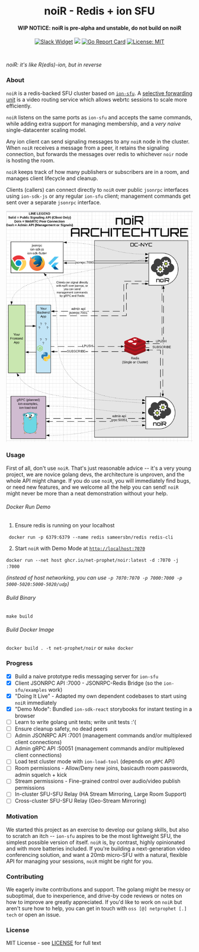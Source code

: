 <h1 align="center">
  <br>
  noiR - Redis + ion SFU 
  <br>
</h1>
<h4 align="center">WIP NOTICE: noiR is pre-alpha and unstable, do not build on noiR</h4>
<p align="center">
  <a href="https://pion.ly/slack"><img src="https://img.shields.io/badge/ion%20chat-%20on%20slack-gray.svg?longCache=true&logo=slack&colorB=brightgreen" alt="Slack Widget"></a>
  <img src="https://github.com/net-prophet/noir/workflows/Publish%20Docker%20image/badge.svg" />
  <!--
  <a href="https://pkg.go.dev/github.com/net-prophet/noir"><img src="https://godoc.org/github.com/net-prophet/noir?status.svg" alt="GoDoc"></a>
  <a href="https://codecov.io/gh/net-prophet/noir"><img src="https://codecov.io/gh/net-prophet/noir/branch/master/graph/badge.svg" alt="Coverage Status"></a>
  -->
  <a href="https://goreportcard.com/report/github.com/net-prophet/noir"><img src="https://goreportcard.com/badge/github.com/net-prophet/noir" alt="Go Report Card"></a>
  <a href="LICENSE"><img src="https://img.shields.io/badge/License-MIT-yellow.svg" alt="License: MIT"></a>
</p>
<br>

*noiR: it's like R(edis)-ion, but in reverse*

### About

`noiR` is a redis-backed SFU cluster based on [`ion-sfu`](https://github.com/pion/ion-sfu).
A [selective forwarding unit](https://webrtcglossary.com/sfu/) is a video routing service which allows webrtc sessions to scale more efficiently.

`noiR` listens on the same ports as `ion-sfu` and accepts the same commands, while adding extra support for
managing membership, and a *very naive* single-datacenter scaling model.

Any ion client can send signaling messages to any `noiR` node in the cluster.
When `noiR` receives a message from a peer, it retains the signaling connection,
but forwards the messages over redis to whichever `noir` node is hosting the room.

`noiR` keeps track of how many publishers or subscribers are in a room, and manages client lifecycle and cleanup.

Clients (callers) can connect directly to `noiR` over public `jsonrpc` interfaces using `ion-sdk-js`
or any regular `ion-sfu` client; management commands get sent over a separate `jsonrpc` interface.

<center>
    <img src="./architecture.png" />
</center>

### Usage

First of all, don't use `noiR`. That's just reasonable advice -- it's a very young project, we are novice golang devs,
the architecture is unproven, and the whole API might change. If you do use `noiR`, you will immediately find bugs, or
need new features, and we welcome all the help you can send! `noiR` might never be more than a neat
demonstration without your help.

###### Docker Run Demo
1. Ensure redis is running on your localhost

` docker run -p 6379:6379 --name redis sameersbn/redis redis-cli`

2. Start `noiR` with Demo Mode at [`http://localhost:7070`](http://localhost:7070)

`docker run --net host ghcr.io/net-prophet/noir:latest -d :7070 -j :7000`

*(instead of host networking, you can use `-p 7070:7070 -p 7000:7000 -p 5000-5020:5000-5020/udp`)*

###### Build Binary
`make build`

###### Build Docker Image
`docker build . -t net-prophet/noir` or `make docker`

### Progress

- [x] Build a naive prototype redis messaging server for `ion-sfu`
- [x] Client JSONRPC API :7000 - JSONRPC-Redis Bridge (so the `ion-sfu/examples` work)
- [x] "Doing It Live" - Adapted my own dependent codebases to start using `noiR` immediately
- [x] "Demo Mode": Bundled `ion-sdk-react` storybooks for instant testing in a browser
- [ ] Learn to write golang unit tests; write unit tests :'(
- [ ] Ensure cleanup safety, no dead peers
- [ ] Admin JSONRPC API :7001 (management commands and/or multiplexed client connections)
- [ ] Admin gRPC API :50051 (management commands and/or multiplexed client connections)
- [ ] Load test cluster mode with `ion-load-tool` (depends on `gRPC` API)
- [ ] Room permissions - Allow/Deny new joins, basicauth room passwords, admin squelch + kick
- [ ] Stream permissions - Fine-grained control over audio/video publish permissions
- [ ] In-cluster SFU-SFU Relay (HA Stream Mirroring, Large Room Support)
- [ ] Cross-cluster SFU-SFU Relay (Geo-Stream Mirroring)

### Motivation

We started this project as an exercise to develop our golang skills, but also to scratch an itch -- `ion-sfu`
aspires to be the most lightweight SFU, the simplest possible version of itself. `noiR` is, by contrast, highly
opinionated and with more batteries included. If you're building a next-generation video conferencing solution,
and want a 20mb micro-SFU with a natural, flexible API for managing your sessions, `noiR` might be right for you.

### Contributing

We eagerly invite contributions and support. The golang might be messy or suboptimal, due to inexperience, 
and drive-by code reviews or notes on how to improve are greatly appreciated. If you'd like to work on `noiR`
but aren't sure how to help, you can get in touch with `oss [@] netprophet [.] tech` or open an issue.

### License

MIT License - see [LICENSE](LICENSE) for full text
